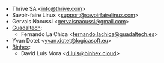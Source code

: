 - Thrive SA \<<info@thrive.com>\>
- Savoir-faire Linux \<<support@savoirfairelinux.com>\>
- Gervais Naoussi \<<gervaisnaoussi@gmail.com>\>
- [Guadaltech](https://www.guadaltech.es):
  - Fernando La Chica \<<fernando.lachica@guadaltech.es>\>
- Yvan Dotet \<<yvan.dotet@logicasoft.eu>\>
- [Binhex](https://binhex.cloud//com):
  - David Luis Mora \<<d.luis@binhex.cloud>\>
